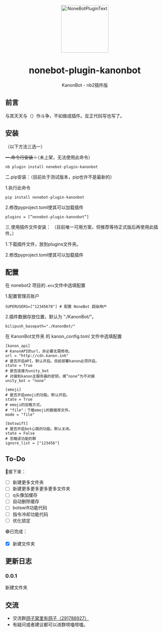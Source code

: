 <div align="center">
  <p><img src="http://cdn.kanon.ink/api/image?key=899178&imageid=image-20230618-220942-65085441" width="150" alt="NoneBotPluginText"></p>
</div>

<div align="center">

# nonebot-plugin-kanonbot
KanonBot - nb2插件版
</div>

## 前言
与其天天与（）作斗争，不如做成插件。反正代码写也写了。

## 安装
（以下方法三选一）

~~一.命令行安装：~~（未上架，无法使用此命令） 

    nb plugin install nonebot-plugin-kanonbot
    
二.pip安装：（目前处于测试版本，pip也许不是最新的） 

1.执行此命令

    pip install nonebot-plugin-kanonbot
    
2.修改pyproject.toml使其可以加载插件

    plugins = [”nonebot-plugin-kanonbot“]
    
 三.使用插件文件安装：
 （目前唯一可用方案，但推荐等待正式版后再使用此插件。）
 
 1.下载插件文件，放到plugins文件夹。

2.修改pyproject.toml使其可以加载插件

 
## 配置
在 nonebot2 项目的`.env`文件中选填配置

1.配置管理员账户

    SUPERUSERS=["12345678"] # 配置 NoneBot 超级用户
    
2.插件数据存放位置，默认为 “./KanonBot/”。

    bilipush_basepath="./KanonBot/"

在 KanonBot文件夹 的 kanon_config.toml 文件中选填配置

	[kanon_api]
	# KanonAPI的url，非必要无需修改。
	url = "http://cdn.kanon.ink"
	# 是否开启API，默认开启。目前部署kanon必须开启。
	state = True
	# 是否连接为unity_bot
	# 对接到kanon主服务器的密钥，填”none“为不对接
	unity_bot = "none"
	
	[emoji]
	# 是否开启emoji的功能。默认开启。
	state = True
	# emoji的加载方式。
	# "file"：下载emoji的数据库文件。
	mode = "file"
	
	[botswift]
	# 是否开启bot心跳的功能。默认关闭。
	state = False
	# 忽略该功能的群
	ignore_list = ["123456"]
	


## To-Do
🔵接下来：
 - [ ] 新建更多文件夹
 - [ ] 新建更多更多更多更多文件夹
 - [ ] q头像加缓存
 - [ ] 自动删除缓存
 - [ ] botswift功能代码
 - [ ] 指令冷却功能代码
 - [ ] 优化锁定
 
 🟢已完成：
 - [x] 新建文件夹
 
## 更新日志
### 0.0.1
新建文件夹

## 交流
-   交流群[鸽子窝里有鸽子（291788927）](https://qm.qq.com/cgi-bin/qm/qr?k=QhOk7Z2jaXBOnAFfRafEy9g5WoiETQhy&jump_from=webapi&authKey=fCvx/auG+QynlI8bcFNs4Csr2soR8UjzuwLqrDN9F8LDwJrwePKoe89psqpozg/m)
-   有疑问或者建议都可以进群唠嗑唠嗑。

